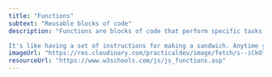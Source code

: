 ```yaml
---
title: "Functions"
subtext: "Reusable blocks of code"
description: "Functions are blocks of code that perform specific tasks. You can call a function whenever you need to perform that task, which helps keep your code organized and reusable.

It's like having a set of instructions for making a sandwich. Anytime you want a sandwich, you just follow the steps."
imageUrl: "https://res.cloudinary.com/practicaldev/image/fetch/s--iCkOfD0L--/c_limit%2Cf_auto%2Cfl_progressive%2Cq_auto%2Cw_880/https://cdn-images-1.medium.com/max/1024/1%2A709ugF12LLkYxvb839YNlg.png"
resourceUrl: "https://www.w3schools.com/js/js_functions.asp"
---
```

